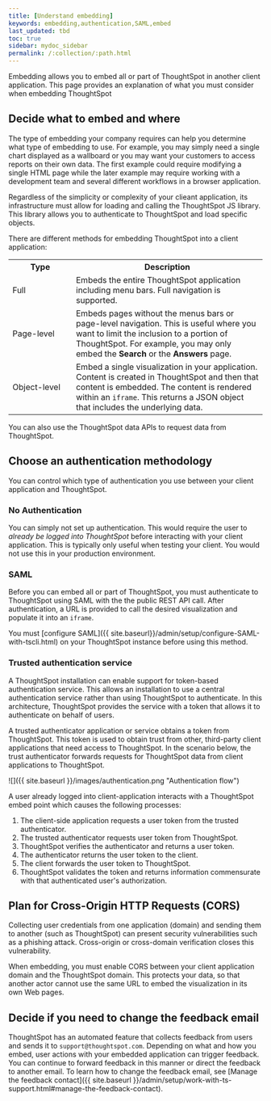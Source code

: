 ```yaml
---
title: [Understand embedding]
keywords: embedding,authentication,SAML,embed
last_updated: tbd
toc: true
sidebar: mydoc_sidebar
permalink: /:collection/:path.html
---
```

Embedding allows you to embed all or part of ThoughtSpot in another client
application. This page provides an explanation of what you must
consider when embedding ThoughtSpot

## Decide what to embed and where

The type of embedding your company requires can help you determine what type of
embedding to use. For example, you may simply need a single chart displayed as a
wallboard or you may want your customers to access reports on their own data.
The first example could require modifying a single HTML page while the later
example may require working with a development team and several different
workflows in a browser application.

Regardless of the simplicity or complexity of your clieant application, its
infrastructure must allow for loading and calling the ThoughtSpot JS library.
This library allows you to authenticate to ThoughtSpot and load specific
objects.

There are different methods for embedding ThoughtSpot into a client application:

<table>
<colgroup>
   <col style="width:25%">
   <col style="width:75%">
</colgroup>
  <tr>
    <th>Type</th>
    <th>Description</th>
  </tr>
  <tr>
    <td>Full</td>
    <td>Embeds the entire ThoughtSpot application including menu bars. Full navigation is supported.</td>
  </tr>
  <tr>
    <td>Page-level</td>
    <td>Embeds pages without the menus bars or page-level navigation. This is useful where you want to limit the inclusion to a portion of ThoughtSpot. For example, you may only embed the <strong>Search</strong> or the <strong>Answers</strong> page.</td>
  </tr>
  <tr>
    <td>Object-level</td>
    <td>Embed a single visualization in your application. Content is created in ThoughtSpot and then that content is embedded. The content is rendered within an <code>iframe</code>. This returns a JSON object that includes the underlying data.</td>
  </tr>
</table>

You can also use the ThoughtSpot data APIs to request data from ThoughtSpot.

## Choose an authentication methodology

You can control which type of authentication you use between your client
application and ThoughtSpot.

### No Authentication

You can simply not set up authentication. This would require the user to
_already be logged into ThoughtSpot_ before interacting with your client
application. This is typically only useful when testing your client. You would
not use this in your production environment.

### SAML

Before you can embed all or part of ThoughtSpot, you must authenticate to
ThoughtSpot using SAML with the the public REST API call. After authentication,
a URL is provided to call the desired visualization and populate it into an
`iframe`.

You must [configure SAML]({{
site.baseurl}}/admin/setup/configure-SAML-with-tscli.html) on your ThoughtSpot
instance before using this method.

### Trusted authentication service

A ThoughtSpot installation can enable support for token-based authentication
service. This allows an installation to use a central authentication service
rather than using ThoughtSpot to authenticate. In this architecture, ThoughtSpot
provides the service with a token that allows it to authenticate on behalf of
users.

A trusted authenticator application or service obtains a token from ThoughtSpot.
This token is used to obtain trust from other, third-party client applications
that need access to ThoughtSpot. In the scenario below, the trust authenticator
forwards requests for ThoughtSpot data from client applications to ThoughtSpot.

![]({{ site.baseurl }}/images/authentication.png "Authentication flow")


A user already logged into client-application interacts with a ThoughtSpot embed
point which causes the following processes:

1. The client-side application requests a user token from the trusted authenticator.
2. The trusted authenticator requests user token from ThoughtSpot.
3. ThoughtSpot verifies the authenticator and returns a user token.
4. The authenticator returns the user token to the client.
5. The client forwards the user token to ThoughtSpot.
6. ThoughtSpot validates the token and returns information commensurate with that authenticated user's authorization.


## Plan for Cross-Origin HTTP Requests (CORS)

Collecting user credentials from one application (domain) and sending them to
another (such as ThoughtSpot) can present security vulnerabilities such as a
phishing attack. Cross-origin or cross-domain verification closes this vulnerability.

When embedding, you must enable CORS between your client application domain and
the ThoughtSpot domain. This protects your data, so that another actor cannot
use the same URL to embed the visualization in its own Web pages.

## Decide if you need to change the feedback email

ThoughtSpot has an automated feature that collects feedback from users and sends
it to `support@thoughtspot.com`. Depending on what and how you embed, user
actions with your embedded application can trigger feedback. You can continue to
forward feedback in this manner or direct the feedback to another email. To
learn how to change the feedback email, see [Manage the feedback contact]({{
site.baseurl }}/admin/setup/work-with-ts-support.html#manage-the-feedback-contact).
